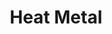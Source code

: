 ---
title: "Heat Metal"
index:
  - heat-metal
permalink: /spells/heat-metal/
tags:
  - Spell
  - 2nd Level
  - Transmutation
  - Damage
  - Fire
available_for:
  - Bard
  - Druid
level: "2nd Level"
school: "Transmutation"
range: "60 ft"
comp:
  - V
  - S
  - M
material: "a piece of iron and a flame."
duration: "1 Minute"
concentration: true
attack: "CON Save"
effect: "Fire"
description: |
  Choose a manufactured metal object, such as a metal weapon or a suit of heavy or medium metal armor, that you can see within range. You cause the object to glow red-hot. Any creature in physical contact with the object takes 2d8 fire damage when you cast the spell. Until the spell ends, you can use a bonus action on each of your subsequent turns to cause this damage again.

  If a creature is holding or wearing the object and takes the damage from it, the creature must succeed on a constitution saving throw or drop the object if it can. If it doesn't drop the object, it has disadvantage on attack rolls and ability checks until the start of your next turn.

  **At higher levels.** When you cast this spell using a spell slot of 3rd level or higher, the damage increases by 1d8 for each slot level above 2nd.
excerpt: "Choose a manufactured metal object, such as a metal weapon or a suit of heavy or medium metal armor, that you can see within range."
source: "Basic Rules"
---
